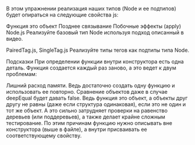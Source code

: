 В этом упражнении реализация наших типов (Node и ее подтипов) будет опираться на следующие свойства js:

Функция это объект
Позднее связывание
Побочные эффекты (apply)
Node.js
Реализуйте базовый тип Node используя подход описанный в видео.

PairedTag.js, SingleTag.js
Реализуйте типы тегов как подтипы типа Node.

Подсказки
При определении функции внутри конструктора есть одна деталь. Функция создается каждый раз заново, а это ведет к двум проблемам:

Лишний расход памяти. Ведь достаточно создать одну функцию и использовать ее повторно.
Сравнение объектов даже в случае deepEqual будет давать false. Ведь функция это объект, а объекты друг другу не равны (даже если структура одинаковая), если это не один и тот же объект. А это сильно затрудняет проверки на равенство деревьев (или поддеревьев), а также делает крайне сложным тестирование.
По этим причинам функцию нужно описывать вне конструктора (выше в файле), а внутри присваивать ее соответствующему свойству.